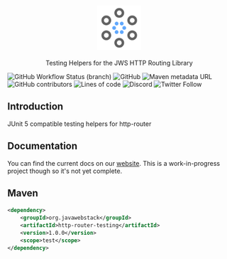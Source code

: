 <p align="center"><img src="https://raw.githubusercontent.com/JavaWebStack/docs/master/docs/assets/img/icon.svg" width="100">
<br><br>
Testing Helpers for the JWS HTTP Routing Library
</p>

![GitHub Workflow Status (branch)](https://img.shields.io/github/workflow/status/JavaWebStack/http-router-testing/Maven%20Deploy/master)
![GitHub](https://img.shields.io/github/license/JavaWebStack/http-router-testing)
![Maven metadata URL](https://img.shields.io/maven-metadata/v?metadataUrl=https%3A%2F%2Frepo1.maven.org%2Fmaven2%2Forg%2Fjavawebstack%2FHTTP-Server%2Fmaven-metadata.xml)
![GitHub contributors](https://img.shields.io/github/contributors/JavaWebStack/http-router-testing)
![Lines of code](https://img.shields.io/tokei/lines/github/JavaWebStack/http-router-testing)
![Discord](https://img.shields.io/discord/815612319378833408?color=%237289DA&label=discord)
![Twitter Follow](https://img.shields.io/twitter/follow/JavaWebStack?style=social)

## Introduction

JUnit 5 compatible testing helpers for http-router

## Documentation

You can find the current docs on our [website](https://docs.javawebstack.org/framework/httpserver). This is a
work-in-progress project though so it's not yet complete.

## Maven
```xml
<dependency>
    <groupId>org.javawebstack</groupId>
    <artifactId>http-router-testing</artifactId>
    <version>1.0.0</version>
    <scope>test</scope>
</dependency>
```
